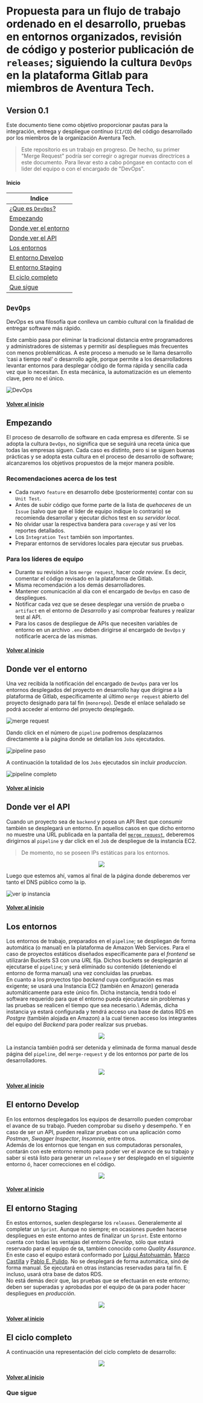 # Propuesta para un flujo de trabajo ordenado en el desarrollo, pruebas en entornos organizados, revisión de código y posterior publicación de `releases`; siguiendo la cultura `DevOps` en la plataforma Gitlab para miembros de Aventura Tech.
## Version 0.1

Este documento tiene como objetivo proporcionar pautas para la integración, entrega y despliegue contínuo (`CI/CD`) del código desarrollado por los miembros de la organización Aventura Tech.

>Este repositorio es un trabajo en progreso. De hecho, su primer "Merge Request" podría ser corregir o agregar nuevas directrices a este documento. Para llevar esto a cabo póngase en contacto con el lider del equipo o con el encargado de "DevOps".


<a name="#inicio"></a>
#### Inicio

| Indice |
|--|
| [¿Que es `DevOps`?](#devops) |
| [Empezando](#empezando) |
| [Donde ver el entorno](#donde-ver-el-entorno) |
| [Donde ver el API](#donde-ver-el-api) |
| [Los entornos](#los-entornos) |
| [El entorno Develop](#el-entorno-develop) |
| [El entorno Staging](#el-entorno-staging) |
| [El ciclo completo](#el-ciclo-completo) |
| [Que sigue](#que-sigue) |


<a name="#devops"></a>
## `DevOps`

DevOps es una filosofía que conlleva un cambio cultural con la finalidad de entregar software más rápido.

Este cambio pasa por eliminar la tradicional distancia entre programadores y administradores de sistemas y permitir así despliegues más frecuentes con menos problemáticas. A este proceso a menudo se le llama desarrollo ‘casi a tiempo real’ o desarrollo agile, porque permite a los desarrolladores levantar entornos para desplegar código de forma rápida y sencilla cada vez que lo necesitan. En esta mecánica, la automatización es un elemento clave, pero no el único. 

![DevOps](img/devops.jpg "DevOps")

#### [Volver al inicio](#inicio)
<a name="##empezando"></a>
## Empezando

El proceso de desarrollo de software en cada empresa es diferente. Si se adopta la cultura `DevOps`, no significa que se seguirá una receta única que todas las empresas siguen.
Cada caso es distinto, pero si se siguen buenas prácticas y se adopta esta cultura en el proceso de desarrollo de software; alcanzaremos los objetivos propuestos de la mejor manera posible.

### Recomendaciones acerca de los test

- Cada nuevo `feature` en desarrollo debe (posteriormente) contar con su `Unit Test`.
- Antes de subir código que forme parte de la lista de *quehaceres* de un `Issue` (salvo que que el líder de equipo indique lo contrario) se recomienda desarrollar y ejecutar dichos test en su *servidor local*.
- No olvidar usar la respectiva bandera para `coverage` y así ver los reportes detallados.
- Los `Integration Test` también son importantes.
- Preparar entornos de servidores locales para ejecutar sus pruebas.

### Para los líderes de equipo

- Durante su revisión a los `merge request`, hacer *code review*. Es decir, comentar el código revisado en la plataforma de Gitlab.
- Misma recomendación a los demás desarrolladores.
- Mantener comunicación al día con el encargado de `DevOps` en caso de despliegues.
- Notificar cada vez que se desee desplegar una versión de prueba o `artifact` en el entorno de *Desarrollo* y así comprobar features y realizar test al API.
- Para los casos de despliegue de APIs que necesiten variables de entorno en un archivo `.env` deben dirigirse al encargado de `DevOps` y notificarle acerca de las mismas.

#### [Volver al inicio](#inicio)
<a name="#donde-ver-el-entorno"></a>
## Donde ver el entorno

Una vez recibida la notificación del encargado de `DevOps` para ver los entornos desplegados del proyecto en desarrollo hay que dirigirse a la plataforma de Gitlab, específicamente al último `merge request` abierto del proyecto designado para tal fin (`monorepo`).
Desde el enlace señalado se podrá acceder al entorno del proyecto desplegado. 

![merge request](img/merge-request.jpg "merge request")

Dando click en el número de `pipeline` podremos desplazarnos directamente a la página donde se detallan los `Jobs` ejecutados.

![pipeline paso](img/pipeline-paso.jpg "pipeline paso")

A continuación la totalidad de los `Jobs` ejecutados sin incluir *produccion*.

![pipeline completo](img/pipeline-completo.jpg "pipeline completo")

#### [Volver al inicio](#inicio)
<a name="#donde-ver-el-api"></a>
## Donde ver el API

Cuando un proyecto sea de `backend` y posea un API Rest que consumir también se desplegará un entorno. 
En aquellos casos en que dicho entorno no muestre una URL publicada en la pantalla del [`merge request`](#donde-ver-el-entorno), deberemos dirigirnos al `pipeline` y dar click en el `Job` de despliegue de la instancia EC2.

> De momento, no se poseen IPs estáticas para los entornos.

<div style="text-align:center"><img src="img/ver-instancia.jpg" /></div>

Luego que estemos ahí, vamos al final de la página donde deberemos ver tanto el DNS público como la ip.

![ver ip instancia](img/ver-ip-instancia.jpg "ver ip instancia")

#### [Volver al inicio](#inicio)
<a name="#los-entornos"></a>
## Los entornos

Los entornos de trabajo, preparados en el `pipeline`; se despliegan de forma automática (o manual) en la plataforma de Amazon Web Services. 
Para el caso de proyectos estáticos diseñados específicamente para el *frontend* se utilizarán Buckets S3 con una *URL* fija. Dichos buckets se desplegarán al ejecutarse el `pipeline`; y será eliminado su contenido (deteniendo el entorno de forma manual) una vez concluidas las pruebas.\
En cuanto a los proyectos tipo *backend* cuya configuración es mas exigente; se usará una Instancia EC2 (también en Amazon) generada automáticamente para este único fin.
Dicha instancia, tendrá todo el software requerido para que el entorno pueda ejecutarse sin problemas y las pruebas se realicen el tiempo que sea necesario.\ 
Además, dicha instancia ya estará configurada y tendrá acceso una base de datos RDS en *Postgre* (también alojada en Amazon) a la cual tienen acceso los integrantes del equipo del *Backend* para poder realizar sus pruebas.

<div style="text-align:center"><img src="img/eliminar-entorno1.jpg" /></div>

La instancia también podrá ser detenida y eliminada de forma manual desde página del `pipeline`, del `merge-request` y de los entornos por parte de los desarrolladores.

<div style="text-align:center"><img src="img/eliminar-entorno2.jpg" /></div>

#### [Volver al inicio](#inicio)
<a name="#el-entorno-develop"></a>
## El entorno Develop

En los entornos desplegados los equipos de desarrollo pueden comprobar el avance de su trabajo. Pueden comprobar su diseño y desempeño. Y en caso de ser un API, pueden realizar pruebas con una aplicación como *Postman*, *Swagger Inspector*, *Insomnia*, entre otros.\
Además de los entornos que tengan en sus computadoras personales, contarán con este entorno remoto para poder ver el avance de su trabajo y saber si está listo para generar un `release` y ser desplegado en el siguiente entorno ó, hacer correcciones en el código.

<div style="text-align:center"><img src="img/entorno-develop.jpg" /></div>

#### [Volver al inicio](#inicio)
<a name="#el-entorno-staging"></a>
## El entorno Staging

En estos entornos, suelen desplegarse los `releases`. Generalemente al completar un `Sprint`. Aunque no siempre; en ocasiones pueden hacerse despliegues en este entorno antes de finalizar un `Sprint`.
Este entorno cuenta con todas las ventajas del entorno *Develop*, sólo que estará reservado para el equipo de `QA`, también conocido como *Quality Assurance*.\
En este caso el equipo estará conformado por [Luigui Astohuamán](@luiguimario), [Marco Castilla]( @mact35) y [Pablo E. Pulido](@pulidovpe).
No se desplegará de forma automática, sinó de forma manual. Se ejecutará en otras instancias reservadas para tal fin. E incluso, usará otra base de datos RDS.\
No está demás decir que, las pruebas que se efectuarán en este entorno; deben ser superadas y aprobadas por el equipo de `QA` para poder hacer despliegues en *producción*.

<div style="text-align:center"><img src="img/entorno-staging.jpg" /></div>

#### [Volver al inicio](#inicio)
<a name="#el-ciclo-completo"></a>
## El ciclo completo

A continuación una representación del ciclo completo de desarrollo:

<div style="text-align:center"><img src="img/pipeline-stages.jpg" /></div>

#### [Volver al inicio](#inicio)
<a name="#que-sigue"></a>
### Que sigue